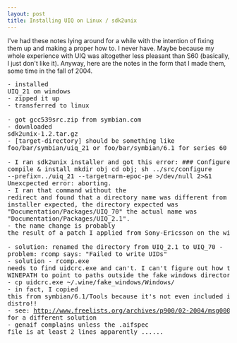```yaml
---
layout: post
title: Installing UIQ on Linux / sdk2unix
---
```

I've had these notes lying around for a while with the intention of fixing them up and making a proper how to. I never have. Maybe because my whole experience with UIQ was altogether less pleasant than S60 (basically, I just don't like it). Anyway, here are the notes in the form that I made them, some time in the fall of 2004. <pre>- installed UIQ_21 on windows <br />- zipped it up <br />- transferred to linux <br />- got gcc539src.zip from symbian.com <br />- downloaded sdk2unix-1.2.tar.gz <br />- [target-directory] should be something like foo/bar/symbian/uiq_21 or foo/bar/symbian/6.1 for series 60 toolkit <br />- I ran sdk2unix installer and got this error: ### Configure, compile &amp; install mkdir obj cd obj; sh ../src/configure --prefix=../uiq_21 --target=arm-epoc-pe &gt;/dev/null 2&gt;&amp;1 Unexcpected error: aborting. <br />- I ran that command without the redirect and found that a directory name was different from what the installer expected, the directory expected was "Documentation/Packages/UIQ_70" the actual name was "Documentation/Packages/UIQ_2.1". <br />- the name change is probably the result of a patch I applied from Sony-Ericsson on the windows side <br />- solution: renamed the directory from UIQ_2.1 to UIQ_70 - problem: rcomp says: "Failed to write UIDs" <br />- solution - rcomp.exe needs to find uidcrc.exe and can't. I can't figure out how to set WINEPATH to point to paths outside the fake windows directory. So I did - cp uidcrc.exe ~/.wine/fake_windows/Windows/ <br />- in fact, I copied this from symbian/6.1/Tools because it's not even included in the uiq_21 distro!! <br />- see: http://www.freelists.org/archives/p900/02-2004/msg00009.html for a different solution <br />- genaif complains unless the .aifspec file is at least 2 lines apparently ...... </pre>
